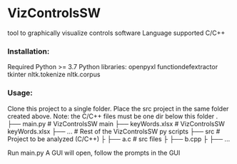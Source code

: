 # VizControlsSW
tool to graphically visualize controls software
Language supported C/C++

### Installation:
Required Python >= 3.7
Python libraries:
openpyxl
functiondefextractor
tkinter
nltk.tokenize
nltk.corpus

### Usage:
Clone this project to a single folder.
Place the src project in the same folder created above. Note: the C/C++ files must be one dir below this folder
.
├── main.py                   # VizControlsSW main
├── keyWords.xlsx             # VizControlsSW keyWords.xlsx
├── ...                       # Rest of the VizControlsSW py scripts
├── src                       # Project to be analyzed (C/C++)
├ 	├── a.c                   # src files 
├ 	├── b.cpp
├ 	├── ...                   

Run main.py
A GUI will open, follow the prompts in the GUI
 



